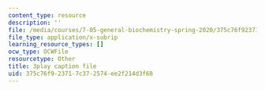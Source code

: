 ```yaml
---
content_type: resource
description: ''
file: /media/courses/7-05-general-biochemistry-spring-2020/375c76f923717c372574ee2f214d3f68_33w-baH49rA.srt
file_type: application/x-subrip
learning_resource_types: []
ocw_type: OCWFile
resourcetype: Other
title: 3play caption file
uid: 375c76f9-2371-7c37-2574-ee2f214d3f68
---
```

